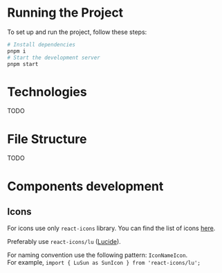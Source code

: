 # Running the Project

To set up and run the project, follow these steps:

```sh
# Install dependencies
pnpm i
# Start the development server
pnpm start
```

# Technologies

TODO

# File Structure

TODO

# Components development

## Icons

For icons use only `react-icons` library. You can find the list of icons [here](https://react-icons.github.io/react-icons/).

Preferably use `react-icons/lu` ([Lucide](https://react-icons.github.io/react-icons/icons/lu/)).

For naming convention use the following pattern: `IconNameIcon`.\
For example, `import { LuSun as SunIcon } from 'react-icons/lu';`

